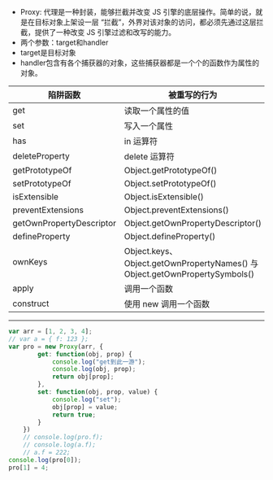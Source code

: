 - Proxy: 代理是一种封装，能够拦截并改变 JS 引擎的底层操作。简单的说，就是在目标对象上架设一层 “拦截”，外界对该对象的访问，都必须先通过这层拦截，提供了一种改变 JS 引擎过滤和改写的能力。
- 两个参数：target和handler
- target是目标对象
- handler包含有各个捕获器的对象，这些捕获器都是一个个的函数作为属性的对象。

陷阱函数|	被重写的行为	|默认行为
-|-|-
get	|读取一个属性的值|	Reflect.get()
set	|写入一个属性	|Reflect.set()
has	|in 运算符	|Reflect.has()
deleteProperty	|delete 运算符	|Reflect.deleteProperty()
getPrototypeOf	|Object.getPrototypeOf()	|Reflect.getPrototypeOf()
setPrototypeOf	|Object.setPrototypeOf()	|Reflect.setPrototypeOf()
isExtensible	|Object.isExtensible()	|Reflect.isExtensible()
preventExtensions	|Object.preventExtensions()	|Reflect.preventExtensions()
getOwnPropertyDescriptor	|Object.getOwnPropertyDescriptor()	|Reflect.getOwnPropertyDescriptor()
defineProperty|	Object.defineProperty()|	Reflect.defineProperty
ownKeys	|Object.keys、Object.getOwnPropertyNames() 与 Object.getOwnPropertySymbols()	|Reflect.ownKeys()
apply	|调用一个函数	|Reflect.apply()
construct	|使用 new 调用一个函数	|Reflect.construct()

---



```js
var arr = [1, 2, 3, 4];
// var a = { f: 123 };
var pro = new Proxy(arr, {
        get: function(obj, prop) {
            console.log("get到此一游");
            console.log(obj, prop);
            return obj[prop];
        },
        set: function(obj, prop, value) {
            console.log("set");
            obj[prop] = value;
            return true;
        }
    })
    // console.log(pro.f);
    // console.log(a.f);
    // a.f = 222;
console.log(pro[0]);
pro[1] = 4;
```